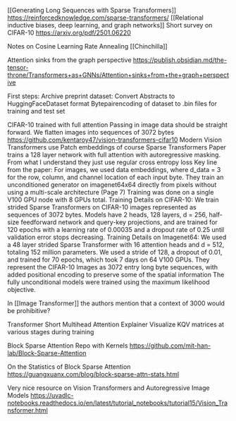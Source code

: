 [[Generating Long Sequences with Sparse Transformers]]
https://reinforcedknowledge.com/sparse-transformers/
[[Relational inductive biases, deep learning, and graph networks]]
Short survey on CIFAR-10 https://arxiv.org/pdf/2501.06220

Notes on Cosine Learning Rate Annealing [[Chinchilla]]

Attention sinks from the graph perspective
https://publish.obsidian.md/the-tensor-throne/Transformers+as+GNNs/Attention+sinks+from+the+graph+perspective


First steps: 
Archive preprint dataset: 
	Convert Abstracts to HuggingFaceDataset format
	Bytepairencoding of dataset to .bin files for training and test set

CIFAR-10 trained with full attention
	Passing in image data should be straight forward. 
	We flatten images into sequences of 3072 bytes
	https://github.com/kentaroy47/vision-transformers-cifar10
	Modern Vision Transformers use Patch embeddings of course
	Sparse Transformers Paper trains a 128 layer network with full attention with autoregressive masking. 
	From what I understand they just use regular cross entropy loss 
	Key line from the paper: 
		For images, we used data embeddings, where d_data = 3 for the row, column, and channel location of each input byte. 
	They train an unconditioned generator on imagenet64x64 directly from pixels without using a multi-scale architecture (Page 7)
	Training was done on a single V100 GPU node with 8 GPUs total.
	Training Details on CIFAR-10:
		We train strided Sparse Transformers on CIFAR-10 images represented as sequences of 3072 bytes. Models have 2	heads, 128 layers, d = 256, half-size feedforward network and query-key projections, and are trained for 120 epochs with a learning rate of 0.00035 and a dropout rate of 0.25 until validation error stops decreasing.
	Training Details on Imagenet64:
		We used a 48 layer strided Sparse Transformer with 16 attention heads and d = 512, totaling 152 million parameters. We used a stride of 128, a dropout of 0.01, and trained for 70 epochs, which took 7 days on 64 V100 GPUs.
	They represent the CIFAR-10 Images as 3072 entry long byte sequences, with added positional encoding to preserve some of the spatial information
	The fully unconditional models were trained using the maximum likelihood objective.

In [[Image Transformer]] the authors mention that a context of 3000 would be prohibitive? 


Transformer
	Short Multihead Attention Explainer
	Visualize KQV matrices at various stages during training

Block Sparse Attention Repo with Kernels
	https://github.com/mit-han-lab/Block-Sparse-Attention

On the Statistics of Block Sparse Attention
	https://guangxuanx.com/blog/block-sparse-attn-stats.html

Very nice resource on Vision Transformers and Autoregressive Image Models
	https://uvadlc-notebooks.readthedocs.io/en/latest/tutorial_notebooks/tutorial15/Vision_Transformer.html

